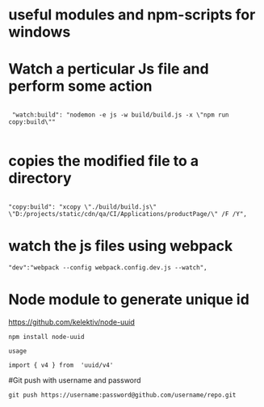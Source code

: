 # useful modules and npm-scripts for windows

# Watch a perticular Js file and perform some action 

```

 "watch:build": "nodemon -e js -w build/build.js -x \"npm run copy:build\""
 
 ```
 
 # copies the modified file to a directory
 
 ```
 
 "copy:build": "xcopy \"./build/build.js\" \"D:/projects/static/cdn/qa/CI/Applications/productPage/\" /F /Y",
 
 ```
 
 # watch the js files using webpack
 
 ```
 "dev":"webpack --config webpack.config.dev.js --watch",
 ```
 
 # Node module to generate unique id 

https://github.com/kelektiv/node-uuid

 ```
 npm install node-uuid
 
 usage
 
 import { v4 } from  'uuid/v4'
 
 ```
#Git push with username and password

```
git push https://username:password@github.com/username/repo.git
```

